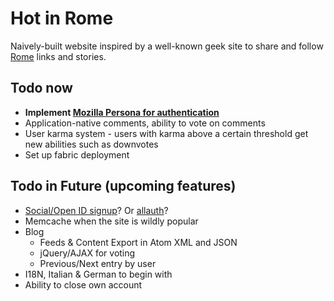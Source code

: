 # Hot in Rome

Naively-built website inspired by a well-known geek site to share and follow <a href="http://hotinrome.com">Rome</a> links and stories.

## Todo now

- **Implement [Mozilla Persona for authentication](https://developer.mozilla.org/en-US/docs/Mozilla/Persona/Why_Persona)**
- Application-native comments, ability to vote on comments
- User karma system - users with karma above a certain threshold get new abilities such as downvotes
- Set up fabric deployment

## Todo in Future (upcoming features)

- [Social/Open ID signup](https://github.com/flashingpumpkin/django-socialregistration)? Or [allauth](https://github.com/pennersr/django-allauth)?
- Memcache when the site is wildly popular
- Blog
    - Feeds & Content Export in Atom XML and JSON
    - jQuery/AJAX for voting
    - Previous/Next entry by user
- I18N, Italian & German to begin with
- Ability to close own account
